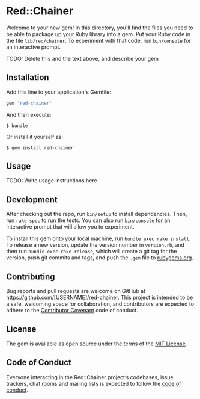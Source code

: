 # Red::Chainer

Welcome to your new gem! In this directory, you'll find the files you need to be able to package up your Ruby library into a gem. Put your Ruby code in the file `lib/red/chainer`. To experiment with that code, run `bin/console` for an interactive prompt.

TODO: Delete this and the text above, and describe your gem

## Installation

Add this line to your application's Gemfile:

```ruby
gem 'red-chainer'
```

And then execute:

    $ bundle

Or install it yourself as:

    $ gem install red-chainer

## Usage

TODO: Write usage instructions here

## Development

After checking out the repo, run `bin/setup` to install dependencies. Then, run `rake spec` to run the tests. You can also run `bin/console` for an interactive prompt that will allow you to experiment.

To install this gem onto your local machine, run `bundle exec rake install`. To release a new version, update the version number in `version.rb`, and then run `bundle exec rake release`, which will create a git tag for the version, push git commits and tags, and push the `.gem` file to [rubygems.org](https://rubygems.org).

## Contributing

Bug reports and pull requests are welcome on GitHub at https://github.com/[USERNAME]/red-chainer. This project is intended to be a safe, welcoming space for collaboration, and contributors are expected to adhere to the [Contributor Covenant](http://contributor-covenant.org) code of conduct.

## License

The gem is available as open source under the terms of the [MIT License](http://opensource.org/licenses/MIT).

## Code of Conduct

Everyone interacting in the Red::Chainer project’s codebases, issue trackers, chat rooms and mailing lists is expected to follow the [code of conduct](https://github.com/[USERNAME]/red-chainer/blob/master/CODE_OF_CONDUCT.md).
